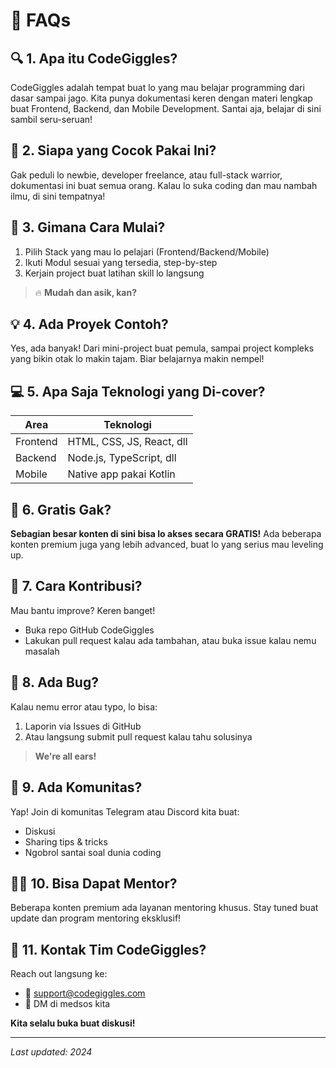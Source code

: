 # 🎉 FAQs

## 🔍 1. Apa itu CodeGiggles?
CodeGiggles adalah tempat buat lo yang mau belajar programming dari dasar sampai jago. Kita punya dokumentasi keren dengan materi lengkap buat Frontend, Backend, dan Mobile Development. Santai aja, belajar di sini sambil seru-seruan!

## 🎯 2. Siapa yang Cocok Pakai Ini?
Gak peduli lo newbie, developer freelance, atau full-stack warrior, dokumentasi ini buat semua orang. Kalau lo suka coding dan mau nambah ilmu, di sini tempatnya!

## 🚀 3. Gimana Cara Mulai?
1. Pilih Stack yang mau lo pelajari (Frontend/Backend/Mobile)
2. Ikuti Modul sesuai yang tersedia, step-by-step
3. Kerjain project buat latihan skill lo langsung

> 🔥 **Mudah dan asik, kan?**

## 💡 4. Ada Proyek Contoh?
Yes, ada banyak! Dari mini-project buat pemula, sampai project kompleks yang bikin otak lo makin tajam. Biar belajarnya makin nempel!

## 💻 5. Apa Saja Teknologi yang Di-cover?
| Area | Teknologi |
|------|-----------|
| Frontend | HTML, CSS, JS, React, dll |
| Backend | Node.js, TypeScript, dll |
| Mobile | Native app pakai Kotlin |

## 💸 6. Gratis Gak?
**Sebagian besar konten di sini bisa lo akses secara GRATIS!** Ada beberapa konten premium juga yang lebih advanced, buat lo yang serius mau leveling up.

## 🤝 7. Cara Kontribusi?
Mau bantu improve? Keren banget!
* Buka repo GitHub CodeGiggles
* Lakukan pull request kalau ada tambahan, atau buka issue kalau nemu masalah

## 🐛 8. Ada Bug?
Kalau nemu error atau typo, lo bisa:
1. Laporin via Issues di GitHub
2. Atau langsung submit pull request kalau tahu solusinya

> **We're all ears!**

## 💬 9. Ada Komunitas?
Yap! Join di komunitas Telegram atau Discord kita buat:
* Diskusi
* Sharing tips & tricks
* Ngobrol santai soal dunia coding

## 👩‍🏫 10. Bisa Dapat Mentor?
Beberapa konten premium ada layanan mentoring khusus. Stay tuned buat update dan program mentoring eksklusif!

## 📧 11. Kontak Tim CodeGiggles?
Reach out langsung ke:
* 📨 support@codegiggles.com 
* 📱 DM di medsos kita

**Kita selalu buka buat diskusi!**

---
*Last updated: 2024*